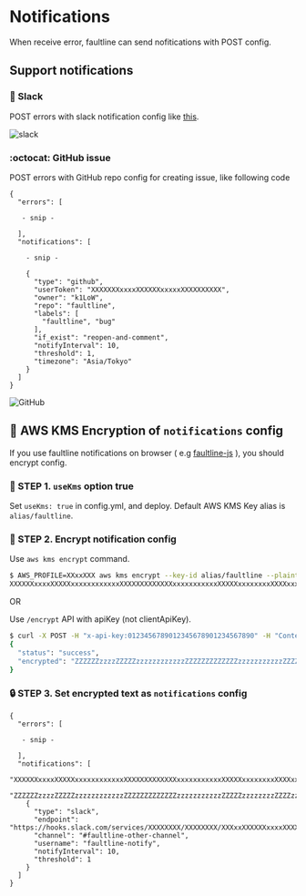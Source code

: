 # Notifications

When receive error, faultline can send nofitications with POST config.

## Support notifications

### :speech_balloon: Slack

POST errors with slack notification config like [this](../sample-errors.json).

![slack](https://faultline.github.io/faultline/slack.png)

### :octocat: GitHub issue

POST errors with GitHub repo config for creating issue, like following code

```json5
{
  "errors": [

   - snip -

  ],
  "notifications": [

    - snip -

    {
      "type": "github",
      "userToken": "XXXXXXXxxxxXXXXXXxxxxxXXXXXXXXXX",
      "owner": "k1LoW",
      "repo": "faultline",
      "labels": [
        "faultline", "bug"
      ],
      "if_exist": "reopen-and-comment",
      "notifyInterval": 10,
      "threshold": 1,
      "timezone": "Asia/Tokyo"
    }
  ]
}
```

![GitHub](https://faultline.github.io/faultline/github.png)

## :closed_lock_with_key: AWS KMS Encryption of `notifications` config

If you use faultline notifications on browser ( e.g [faultline-js](https://github.com/faultline/faultline-js) ), you should encrypt config.

### :key: STEP 1. `useKms` option true

Set `useKms: true` in config.yml, and deploy. Default AWS KMS Key alias is `alias/faultline`.

### :closed_lock_with_key: STEP 2. Encrypt notification config

Use `aws kms encrypt` command.

```sh
$ AWS_PROFILE=XXxxXXX aws kms encrypt --key-id alias/faultline --plaintext '{"type":"slack","endpoint":"https://hooks.slack.com/services/XXXXXXXX/XXXXXXXX/XXXxxXXXXXXxxxxXXXXXXX","channel":"#random","username":"faultline-notify","notifyInterval":5,"threshold":10}' --query CiphertextBlob --output text --region ap-northeast-1
XXXXXXxxxxXXXXXxxxxxxxxxxxxXXXXXXXXXXXXXxxxxxxxxxxxXXXXXxxxxxxxxXXXXxxxxxxxxXXXXXXXXXXXXxxxxx
```

OR

Use `/encrypt` API with apiKey (not clientApiKey).

```sh
$ curl -X POST -H "x-api-key:0123456789012345678901234567890" -H "Content-Type: application/json" https://xxxxxxxxx.execute-api.ap-northeast-1.amazonaws.com/v0/encrypt -d '{"type":"github","userToken":"XXXXXXXxxxxXXXXXXxxxxxXXXXXXXXXX","owner":"k1LoW","repo":"faultline","labels":["faultline","bug"],"if_exist":"reopen-and-comment","notifyInterval":10,"threshold":1,"timezone":"Asia/Tokyo"}'
{
  "status": "success",
  "encrypted": "ZZZZZZzzzzZZZZZzzzzzzzzzzzzZZZZZZZZZZZZZzzzzzzzzzzzZZZZZzzzzzzzzZZZZzzzzzzzzZZZZZZZZZZZZzzzzz"
}
```

### :lock: STEP 3. Set encrypted text as `notifications` config

```json5
{
  "errors": [

   - snip -

  ],
  "notifications": [
    "XXXXXXxxxxXXXXXxxxxxxxxxxxxXXXXXXXXXXXXXxxxxxxxxxxxXXXXXxxxxxxxxXXXXxxxxxxxxXXXXXXXXXXXXxxxxx",
    "ZZZZZZzzzzZZZZZzzzzzzzzzzzzZZZZZZZZZZZZZzzzzzzzzzzzZZZZZzzzzzzzzZZZZzzzzzzzzZZZZZZZZZZZZzzzzz",
    {
      "type": "slack",
      "endpoint": "https://hooks.slack.com/services/XXXXXXXX/XXXXXXXX/XXXxxXXXXXXxxxxXXXXXXX",
      "channel": "#faultline-other-channel",
      "username": "faultline-notify",
      "notifyInterval": 10,
      "threshold": 1
    }
  ]
}
```
